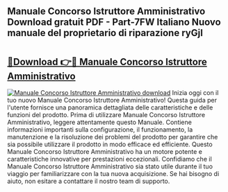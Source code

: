 ## Manuale Concorso Istruttore Amministrativo Download gratuit PDF - Part-7FW Italiano Nuovo manuale del proprietario di riparazione ryGjI

# <h2><a href="http://df9jqff.blite.top/?on=Manuale+Concorso+Istruttore+Amministrativo">🔗Download 👉🔴 Manuale Concorso Istruttore Amministrativo</a></h2>

[![Manuale Concorso Istruttore Amministrativo download](https://i.imgur.com/lujVjoI.png)](http://df9jqff.blite.top/?on=Manuale+Concorso+Istruttore+Amministrativo)
Inizia oggi con il tuo nuovo Manuale Concorso Istruttore Amministrativo! Questa guida per l'utente fornisce una panoramica dettagliata delle caratteristiche e delle funzioni del prodotto. Prima di utilizzare Manuale Concorso Istruttore Amministrativo, leggere attentamente questo Manuale. Contiene informazioni importanti sulla configurazione, il funzionamento, la manutenzione e la risoluzione dei problemi del prodotto per garantire che sia possibile utilizzare il prodotto in modo efficace ed efficiente. Questo Manuale Concorso Istruttore Amministrativo ha un motore potente e caratteristiche innovative per prestazioni eccezionali. Confidiamo che il Manuale Concorso Istruttore Amministrativo sia stato utile durante il tuo viaggio per familiarizzare con la tua nuova acquisizione. Se hai bisogno di aiuto, non esitare a contattare il nostro team di supporto.
